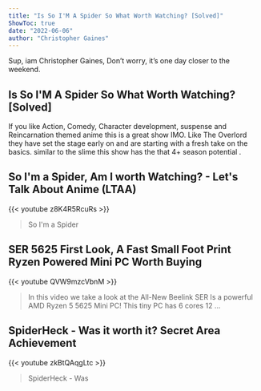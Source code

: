 ```yaml
---
title: "Is So I'M A Spider So What Worth Watching? [Solved]"
ShowToc: true 
date: "2022-06-06"
author: "Christopher Gaines" 
---
```


Sup, iam Christopher Gaines, Don’t worry, it’s one day closer to the weekend.
## Is So I'M A Spider So What Worth Watching? [Solved]
If you like Action, Comedy, Character development, suspense and Reincarnation themed anime this is a great show IMO. Like The Overlord they have set the stage early on and are starting with a fresh take on the basics. similar to the slime this show has the that 4+ season potential .

## So I'm a Spider, Am I worth Watching? - Let's Talk About Anime (LTAA)
{{< youtube z8K4R5RcuRs >}}
>So I'm a Spider

## SER 5625 First Look, A Fast Small Foot Print Ryzen Powered Mini PC Worth Buying
{{< youtube QVW9mzcVbnM >}}
>In this video we take a look at the All-New Beelink SER Is a powerful AMD Ryzen 5 5625 Mini PC! This tiny PC has 6 cores 12 ...

## SpiderHeck - Was it worth it? Secret Area Achievement
{{< youtube zkBtQAqgLtc >}}
>SpiderHeck - Was 

